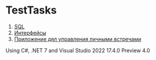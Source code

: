 # TestTasks
 
1. [SQL](https://github.com/agisupov/TestTasks/tree/master/Task1_SQL)
2. [Интерфейсы](https://github.com/agisupov/TestTasks/tree/master/Task2_Interface)
3. [Приложение дял управления личными встречами](https://github.com/agisupov/TestTasks/tree/master/MeetingConsoleApp)

Using C#, .NET 7 and Visual Studio 2022 17.4.0 Preview 4.0
